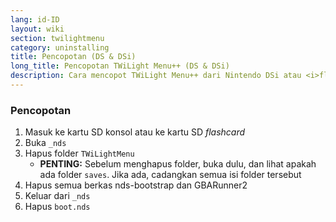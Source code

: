 ```yaml
---
lang: id-ID
layout: wiki
section: twilightmenu
category: uninstalling
title: Pencopotan (DS & DSi)
long_title: Pencopotan TWiLight Menu++ (DS & DSi)
description: Cara mencopot TWiLight Menu++ dari Nintendo DSi atau <i>flashcard</i> DS
---
```


### Pencopotan
1. Masuk ke kartu SD konsol atau ke kartu SD *flashcard*
1. Buka `_nds`
1. Hapus folder `TWiLightMenu`
    - **PENTING:** Sebelum menghapus folder, buka dulu, dan lihat apakah ada folder `saves`. Jika ada, cadangkan semua isi folder tersebut
1. Hapus semua berkas nds-bootstrap dan GBARunner2
1. Keluar dari `_nds`
1. Hapus `boot.nds`

